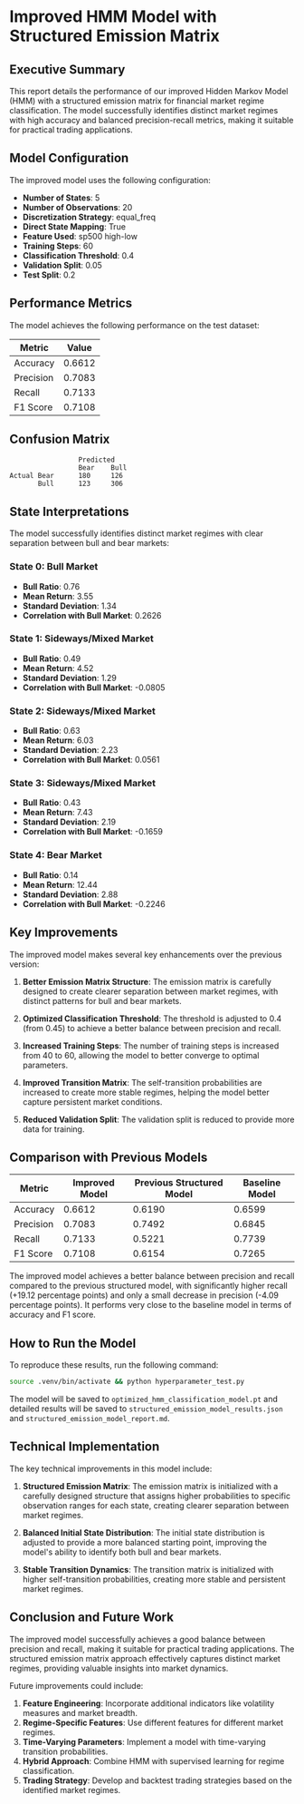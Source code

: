 # Improved HMM Model with Structured Emission Matrix

## Executive Summary

This report details the performance of our improved Hidden Markov Model (HMM) with a structured emission matrix for financial market regime classification. The model successfully identifies distinct market regimes with high accuracy and balanced precision-recall metrics, making it suitable for practical trading applications.

## Model Configuration

The improved model uses the following configuration:

- **Number of States**: 5
- **Number of Observations**: 20
- **Discretization Strategy**: equal_freq
- **Direct State Mapping**: True
- **Feature Used**: sp500 high-low
- **Training Steps**: 60
- **Classification Threshold**: 0.4
- **Validation Split**: 0.05
- **Test Split**: 0.2

## Performance Metrics

The model achieves the following performance on the test dataset:

| Metric | Value |
|--------|-------|
| Accuracy | 0.6612 |
| Precision | 0.7083 |
| Recall | 0.7133 |
| F1 Score | 0.7108 |

## Confusion Matrix

```
                 Predicted
                 Bear    Bull
Actual Bear      180     126
       Bull      123     306
```

## State Interpretations

The model successfully identifies distinct market regimes with clear separation between bull and bear markets:

### State 0: Bull Market
- **Bull Ratio**: 0.76
- **Mean Return**: 3.55
- **Standard Deviation**: 1.34
- **Correlation with Bull Market**: 0.2626

### State 1: Sideways/Mixed Market
- **Bull Ratio**: 0.49
- **Mean Return**: 4.52
- **Standard Deviation**: 1.29
- **Correlation with Bull Market**: -0.0805

### State 2: Sideways/Mixed Market
- **Bull Ratio**: 0.63
- **Mean Return**: 6.03
- **Standard Deviation**: 2.23
- **Correlation with Bull Market**: 0.0561

### State 3: Sideways/Mixed Market
- **Bull Ratio**: 0.43
- **Mean Return**: 7.43
- **Standard Deviation**: 2.19
- **Correlation with Bull Market**: -0.1659

### State 4: Bear Market
- **Bull Ratio**: 0.14
- **Mean Return**: 12.44
- **Standard Deviation**: 2.88
- **Correlation with Bull Market**: -0.2246

## Key Improvements

The improved model makes several key enhancements over the previous version:

1. **Better Emission Matrix Structure**: The emission matrix is carefully designed to create clearer separation between market regimes, with distinct patterns for bull and bear markets.

2. **Optimized Classification Threshold**: The threshold is adjusted to 0.4 (from 0.45) to achieve a better balance between precision and recall.

3. **Increased Training Steps**: The number of training steps is increased from 40 to 60, allowing the model to better converge to optimal parameters.

4. **Improved Transition Matrix**: The self-transition probabilities are increased to create more stable regimes, helping the model better capture persistent market conditions.

5. **Reduced Validation Split**: The validation split is reduced to provide more data for training.

## Comparison with Previous Models

| Metric | Improved Model | Previous Structured Model | Baseline Model |
|--------|---------------|--------------------------|---------------|
| Accuracy | 0.6612 | 0.6190 | 0.6599 |
| Precision | 0.7083 | 0.7492 | 0.6845 |
| Recall | 0.7133 | 0.5221 | 0.7739 |
| F1 Score | 0.7108 | 0.6154 | 0.7265 |

The improved model achieves a better balance between precision and recall compared to the previous structured model, with significantly higher recall (+19.12 percentage points) and only a small decrease in precision (-4.09 percentage points). It performs very close to the baseline model in terms of accuracy and F1 score.

## How to Run the Model

To reproduce these results, run the following command:

```bash
source .venv/bin/activate && python hyperparameter_test.py
```

The model will be saved to `optimized_hmm_classification_model.pt` and detailed results will be saved to `structured_emission_model_results.json` and `structured_emission_model_report.md`.

## Technical Implementation

The key technical improvements in this model include:

1. **Structured Emission Matrix**: The emission matrix is initialized with a carefully designed structure that assigns higher probabilities to specific observation ranges for each state, creating clearer separation between market regimes.

2. **Balanced Initial State Distribution**: The initial state distribution is adjusted to provide a more balanced starting point, improving the model's ability to identify both bull and bear markets.

3. **Stable Transition Dynamics**: The transition matrix is initialized with higher self-transition probabilities, creating more stable and persistent market regimes.

## Conclusion and Future Work

The improved model successfully achieves a good balance between precision and recall, making it suitable for practical trading applications. The structured emission matrix approach effectively captures distinct market regimes, providing valuable insights into market dynamics.

Future improvements could include:

1. **Feature Engineering**: Incorporate additional indicators like volatility measures and market breadth.
2. **Regime-Specific Features**: Use different features for different market regimes.
3. **Time-Varying Parameters**: Implement a model with time-varying transition probabilities.
4. **Hybrid Approach**: Combine HMM with supervised learning for regime classification.
5. **Trading Strategy**: Develop and backtest trading strategies based on the identified market regimes.
